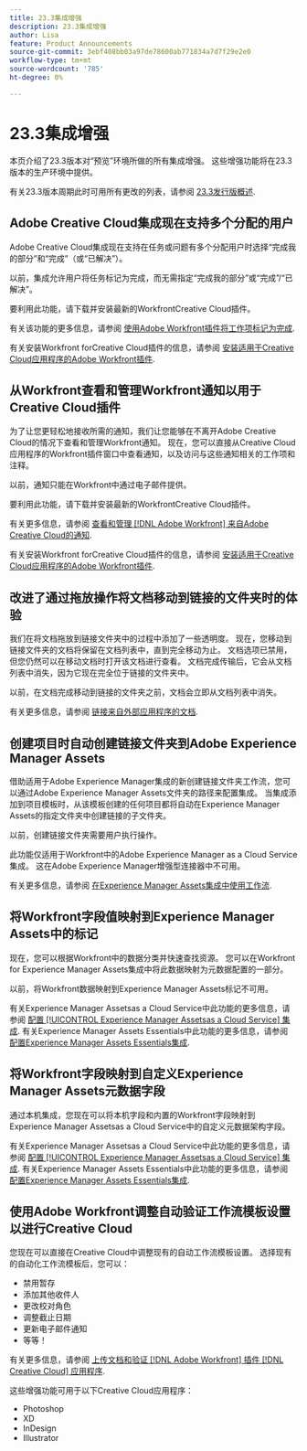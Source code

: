 ```yaml
---
title: 23.3集成增强
description: 23.3集成增强
author: Lisa
feature: Product Announcements
source-git-commit: 3ebf408bb03a97de78600ab771834a7d7f29e2e0
workflow-type: tm+mt
source-wordcount: '785'
ht-degree: 0%

---
```


# 23.3集成增强

本页介绍了23.3版本对“预览”环境所做的所有集成增强。 这些增强功能将在23.3版本的生产环境中提供。

有关23.3版本周期此时可用所有更改的列表，请参阅 [23.3发行版概述](/help/quicksilver/product-announcements/product-releases/23.3-release-activity/23-3-release-overview.md).

## Adobe Creative Cloud集成现在支持多个分配的用户

Adobe Creative Cloud集成现在支持在任务或问题有多个分配用户时选择“完成我的部分”和“完成”（或“已解决”）。

以前，集成允许用户将任务标记为完成，而无需指定“完成我的部分”或“完成”/“已解决”。

要利用此功能，请下载并安装最新的WorkfrontCreative Cloud插件。

有关该功能的更多信息，请参阅 [使用Adobe Workfront插件将工作项标记为完成](/help/quicksilver/workfront-integrations-and-apps/adobe-workfront-for-creative-cloud/wf-cc-complete.md).

有关安装Workfront forCreative Cloud插件的信息，请参阅 [安装适用于Creative Cloud应用程序的Adobe Workfront插件](/help/quicksilver/workfront-integrations-and-apps/adobe-workfront-for-creative-cloud/wf-cc-install-toc.md).

## 从Workfront查看和管理Workfront通知以用于Creative Cloud插件

为了让您更轻松地接收所需的通知，我们让您能够在不离开Adobe Creative Cloud的情况下查看和管理Workfront通知。 现在，您可以直接从Creative Cloud应用程序的Workfront插件窗口中查看通知，以及访问与这些通知相关的工作项和注释。

以前，通知只能在Workfront中通过电子邮件提供。

要利用此功能，请下载并安装最新的WorkfrontCreative Cloud插件。

有关更多信息，请参阅 [查看和管理 [!DNL Adobe Workfront] 来自Adobe Creative Cloud的通知](/help/quicksilver/workfront-integrations-and-apps/adobe-workfront-for-creative-cloud/wf-cc-notifications.md).

有关安装Workfront forCreative Cloud插件的信息，请参阅 [安装适用于Creative Cloud应用程序的Adobe Workfront插件](/help/quicksilver/workfront-integrations-and-apps/adobe-workfront-for-creative-cloud/wf-cc-install-toc.md).

## 改进了通过拖放操作将文档移动到链接的文件夹时的体验

我们在将文档拖放到链接文件夹中的过程中添加了一些透明度。 现在，您移动到链接文件夹的文档将保留在文档列表中，直到完全移动为止。 文档选项已禁用，但您仍然可以在移动文档时打开该文档进行查看。 文档完成传输后，它会从文档列表中消失，因为它现在完全位于链接的文件夹中。

以前，在文档完成移动到链接的文件夹之前，文档会立即从文档列表中消失。

有关更多信息，请参阅 [链接来自外部应用程序的文档](/help/quicksilver/documents/adding-documents-to-workfront/link-documents-from-external-apps.md).

## 创建项目时自动创建链接文件夹到Adobe Experience Manager Assets

借助适用于Adobe Experience Manager集成的新创建链接文件夹工作流，您可以通过Adobe Experience Manager Assets文件夹的路径来配置集成。 当集成添加到项目模板时，从该模板创建的任何项目都将自动在Experience Manager Assets的指定文件夹中创建链接的子文件夹。

以前，创建链接文件夹需要用户执行操作。

此功能仅适用于Workfront中的Adobe Experience Manager as a Cloud Service集成。 这在Adobe Experience Manager增强型连接器中不可用。

有关更多信息，请参阅 [在Experience Manager Assets集成中使用工作流](/help/quicksilver/documents/adobe-workfront-for-experience-manager-assets-essentials/use-aem-workflows.md).

## 将Workfront字段值映射到Experience Manager Assets中的标记

现在，您可以根据Workfront中的数据分类并快速查找资源。 您可以在Workfront for Experience Manager Assets集成中将此数据映射为元数据配置的一部分。

以前，将Workfront数据映射到Experience Manager Assets标记不可用。

有关Experience Manager Assetsas a Cloud Service中此功能的更多信息，请参阅 [配置 [!UICONTROL Experience Manager Assetsas a Cloud Service] 集成](/help/quicksilver/administration-and-setup/configure-integrations/configure-aacs-integration.md).
有关Experience Manager Assets Essentials中此功能的更多信息，请参阅 [配置Experience Manager Assets Essentials集成](/help/quicksilver/documents/adobe-workfront-for-experience-manager-assets-essentials/setup-asset-essentials.md).

## 将Workfront字段映射到自定义Experience Manager Assets元数据字段

通过本机集成，您现在可以将本机字段和内置的Workfront字段映射到Experience Manager Assetsas a Cloud Service中的自定义元数据架构字段。

有关Experience Manager Assetsas a Cloud Service中此功能的更多信息，请参阅 [配置 [!UICONTROL Experience Manager Assetsas a Cloud Service] 集成](/help/quicksilver/administration-and-setup/configure-integrations/configure-aacs-integration.md).
有关Experience Manager Assets Essentials中此功能的更多信息，请参阅 [配置Experience Manager Assets Essentials集成](/help/quicksilver/documents/adobe-workfront-for-experience-manager-assets-essentials/setup-asset-essentials.md).

## 使用Adobe Workfront调整自动验证工作流模板设置以进行Creative Cloud

您现在可以直接在Creative Cloud中调整现有的自动工作流模板设置。 选择现有的自动化工作流模板后，您可以：

* 禁用暂存
* 添加其他收件人
* 更改校对角色
* 调整截止日期
* 更新电子邮件通知
* 等等！

有关更多信息，请参阅 [上传文档和验证 [!DNL Adobe Workfront] 插件 [!DNL Creative Cloud] 应用程序](/help/quicksilver/workfront-integrations-and-apps/adobe-workfront-for-creative-cloud/wf-cc-docs-proofs-toc.md).

这些增强功能可用于以下Creative Cloud应用程序：

* Photoshop
* XD
* InDesign
* Illustrator
